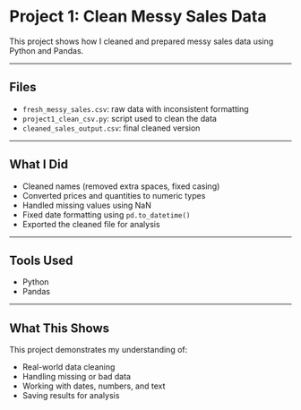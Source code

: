 # Project 1: Clean Messy Sales Data

This project shows how I cleaned and prepared messy sales data using Python and Pandas.

---

## Files
- `fresh_messy_sales.csv`: raw data with inconsistent formatting
- `project1_clean_csv.py`: script used to clean the data
- `cleaned_sales_output.csv`: final cleaned version

---

## What I Did
- Cleaned names (removed extra spaces, fixed casing)
- Converted prices and quantities to numeric types
- Handled missing values using NaN
- Fixed date formatting using `pd.to_datetime()`
- Exported the cleaned file for analysis

---

## Tools Used
- Python
- Pandas

---

## What This Shows
This project demonstrates my understanding of:
- Real-world data cleaning
- Handling missing or bad data
- Working with dates, numbers, and text
- Saving results for analysis

